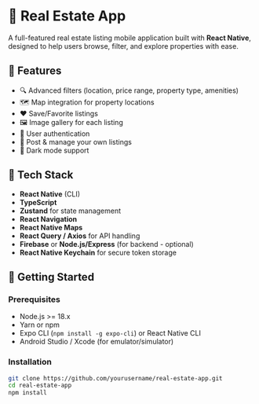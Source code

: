 # 🏡 Real Estate App

A full-featured real estate listing mobile application built with **React Native**, designed to help users browse, filter, and explore properties with ease.

## 📱 Features

- 🔍 Advanced filters (location, price range, property type, amenities)
- 🗺️ Map integration for property locations
- ❤️ Save/Favorite listings
- 🖼️ Image gallery for each listing
- 👤 User authentication
- 📝 Post & manage your own listings
- 🌙 Dark mode support

## 🧱 Tech Stack

- **React Native** (CLI)
- **TypeScript**
- **Zustand** for state management
- **React Navigation**
- **React Native Maps**
- **React Query / Axios** for API handling
- **Firebase** or **Node.js/Express** (for backend - optional)
- **React Native Keychain** for secure token storage

## 🚀 Getting Started

### Prerequisites

- Node.js >= 18.x
- Yarn or npm
- Expo CLI (`npm install -g expo-cli`) or React Native CLI
- Android Studio / Xcode (for emulator/simulator)

### Installation

```bash
git clone https://github.com/yourusername/real-estate-app.git
cd real-estate-app
npm install
